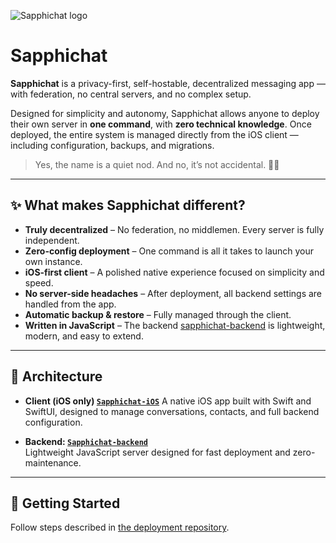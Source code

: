 ![Sapphichat logo](https://avatars.githubusercontent.com/u/218169011?s=100)

# Sapphichat

**Sapphichat** is a privacy-first, self-hostable, decentralized messaging app — with federation, no central servers, and no complex setup.

Designed for simplicity and autonomy, Sapphichat allows anyone to deploy their own server in **one command**, with **zero technical knowledge**. Once deployed, the entire system is managed directly from the iOS client — including configuration, backups, and migrations.

> Yes, the name is a quiet nod. And no, it’s not accidental. 🏳️‍🌈

---

## ✨ What makes Sapphichat different?

- **Truly decentralized** – No federation, no middlemen. Every server is fully independent.
- **Zero-config deployment** – One command is all it takes to launch your own instance.
- **iOS-first client** – A polished native experience focused on simplicity and speed.
- **No server-side headaches** – After deployment, all backend settings are handled from the app.
- **Automatic backup & restore** – Fully managed through the client.
- **Written in JavaScript** – The backend [sapphichat-backend](https://github.com/Sapphichat/Sapphichat-backend) is lightweight, modern, and easy to extend.

---

## 🧩 Architecture

- **Client (iOS only) [`Sapphichat-iOS`](https://github.com/Sapphichat/Sapphichat-iOS)**
  A native iOS app built with Swift and SwiftUI, designed to manage conversations, contacts, and full backend configuration.

- **Backend: [`Sapphichat-backend`](https://github.com/Sapphichat/Sapphichat-backend)**  
  Lightweight JavaScript server designed for fast deployment and zero-maintenance.

---

## 🚀 Getting Started

Follow steps described in [the deployment repository](https://github.com/Sapphichat/Deployment).
